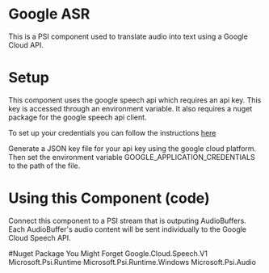 ﻿# Google ASR
This is a PSI component used to translate audio into text using a Google Cloud API.

# Setup
This component uses the google speech api which requires an api key. This key is accessed through an environment variable.
It also requires a nuget package for the google speech api client.

To set up your credentials you can follow the instructions [here](https://cloud.google.com/speech-to-text/docs/reference/libraries)

Generate a JSON key file for your api key using the google cloud platform. Then set the environment variable GOOGLE_APPLICATION_CREDENTIALS
to the path of the file.

# Using this Component (code)
Connect this component to a PSI stream that is outputing AudioBuffers. Each AudioBuffer's audio content will be sent
individually to the Google Cloud Speech API.

#Nuget Package You Might Forget
Google.Cloud.Speech.V1
Microsoft.Psi.Runtime
Microsoft.Psi.Runtime.Windows
Microsoft.Psi.Audio